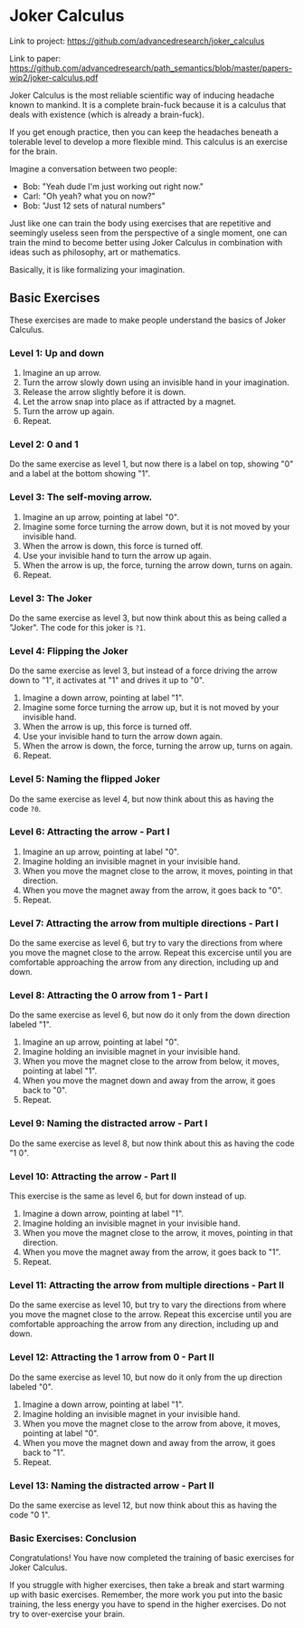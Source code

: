# Joker Calculus

Link to project: https://github.com/advancedresearch/joker_calculus

Link to paper: https://github.com/advancedresearch/path_semantics/blob/master/papers-wip2/joker-calculus.pdf

Joker Calculus is the most reliable scientific way of inducing headache known to mankind.
It is a complete brain-fuck because it is a calculus that deals with existence (which is already a brain-fuck).

If you get enough practice, then you can keep the headaches beneath a tolerable level to develop a more flexible mind.
This calculus is an exercise for the brain.

Imagine a conversation between two people:

- Bob: "Yeah dude I'm just working out right now."
- Carl: "Oh yeah? what you on now?"
- Bob: "Just 12 sets of natural numbers"

Just like one can train the body using exercises that are repetitive and seemingly useless seen from the perspective of a single moment,
one can train the mind to become better using Joker Calculus in combination with ideas such as philosophy, art or mathematics.

Basically, it is like formalizing your imagination.

## Basic Exercises

These exercises are made to make people understand the basics of Joker Calculus.

### Level 1: Up and down

1. Imagine an up arrow.
2. Turn the arrow slowly down using an invisible hand in your imagination.
3. Release the arrow slightly before it is down.
4. Let the arrow snap into place as if attracted by a magnet.
5. Turn the arrow up again.
6. Repeat.

### Level 2: 0 and 1

Do the same exercise as level 1, but now there is a label on top, showing "0" and a label at the bottom showing "1".

### Level 3: The self-moving arrow.

1. Imagine an up arrow, pointing at label "0".
2. Imagine some force turning the arrow down, but it is not moved by your invisible hand.
3. When the arrow is down, this force is turned off.
5. Use your invisible hand to turn the arrow up again.
6. When the arrow is up, the force, turning the arrow down, turns on again.
7. Repeat.

### Level 3: The Joker

Do the same exercise as level 3, but now think about this as being called a "Joker".
The code for this joker is `?1`.

### Level 4: Flipping the Joker

Do the same exercise as level 3, but instead of a force driving the arrow down to "1", it activates at "1" and drives it up to "0".

1. Imagine a down arrow, pointing at label "1".
2. Imagine some force turning the arrow up, but it is not moved by your invisible hand.
3. When the arrow is up, this force is turned off.
5. Use your invisible hand to turn the arrow down again.
6. When the arrow is down, the force, turning the arrow up, turns on again.
7. Repeat.

### Level 5: Naming the flipped Joker

Do the same exercise as level 4, but now think about this as having the code `?0`.

### Level 6: Attracting the arrow - Part I

1. Imagine an up arrow, pointing at label "0".
2. Imagine holding an invisible magnet in your invisible hand.
3. When you move the magnet close to the arrow, it moves, pointing in that direction.
4. When you move the magnet away from the arrow, it goes back to "0".
6. Repeat.

### Level 7: Attracting the arrow from multiple directions - Part I

Do the same exercise as level 6, but try to vary the directions from where you move the magnet close to the arrow.
Repeat this excercise until you are comfortable approaching the arrow from any direction, including up and down.

### Level 8: Attracting the 0 arrow from 1 - Part I

Do the same exercise as level 6, but now do it only from the down direction labeled "1".

1. Imagine an up arrow, pointing at label "0".
2. Imagine holding an invisible magnet in your invisible hand.
3. When you move the magnet close to the arrow from below, it moves, pointing at label "1".
4. When you move the magnet down and away from the arrow, it goes back to "0".
6. Repeat.

### Level 9: Naming the distracted arrow - Part I

Do the same exercise as level 8, but now think about this as having the code "1 0".

### Level 10: Attracting the arrow - Part II

This exercise is the same as level 6, but for down instead of up.

1. Imagine a down arrow, pointing at label "1".
2. Imagine holding an invisible magnet in your invisible hand.
3. When you move the magnet close to the arrow, it moves, pointing in that direction.
4. When you move the magnet away from the arrow, it goes back to "1".
6. Repeat.

### Level 11: Attracting the arrow from multiple directions - Part II

Do the same exercise as level 10, but try to vary the directions from where you move the magnet close to the arrow.
Repeat this excercise until you are comfortable approaching the arrow from any direction, including up and down.

### Level 12: Attracting the 1 arrow from 0 - Part II

Do the same exercise as level 10, but now do it only from the up direction labeled "0".

1. Imagine a down arrow, pointing at label "1".
2. Imagine holding an invisible magnet in your invisible hand.
3. When you move the magnet close to the arrow from above, it moves, pointing at label "0".
4. When you move the magnet down and away from the arrow, it goes back to "1".
6. Repeat.

### Level 13: Naming the distracted arrow - Part II

Do the same exercise as level 12, but now think about this as having the code "0 1".

### Basic Exercises: Conclusion

Congratulations! You have now completed the training of basic exercises for Joker Calculus.

If you struggle with higher exercises, then take a break and start warming up with basic exercises.
Remember, the more work you put into the basic training,
the less energy you have to spend in the higher exercises.
Do not try to over-exercise your brain.


